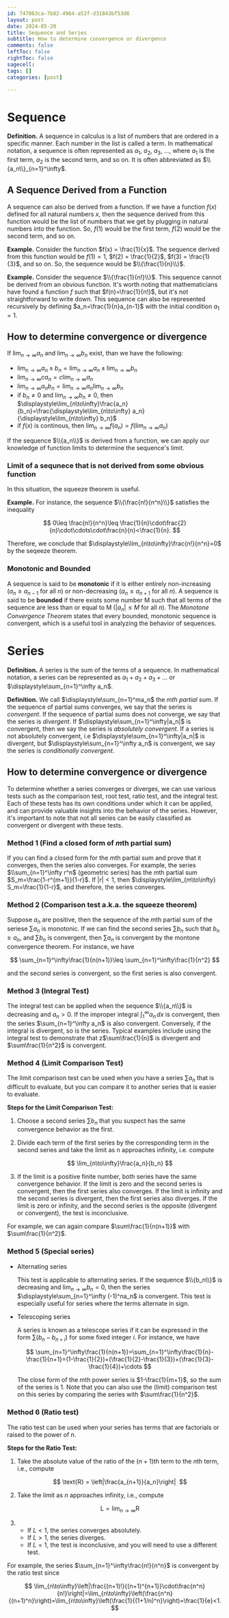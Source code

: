 ```yaml
---
id: 747063ca-7b82-4964-a52f-d31843bf53d6
layout: post
date: 2024-05-20
title: Sequence and Series
subtitle: How to determine convergence or divergence
comments: false
leftToc: false
rightToc: false
sagecell: 
tags: []
categories: [post]

---
```


# Sequence


**Definition.** A sequence in calculus is a list of numbers that are ordered in a specific manner. Each number in the list is called a term. In mathematical notation, a sequence is often represented as $a_1$, $a_2$, $a_3$, $\ldots$, where $a_1$ is the first term, $a_2$ is the second term, and so on. It is often abbreviated as $\\{a_n\\}_{n=1}^\infty$.


## A Sequence Derived from a Function


A sequence can also be derived from a function. If we have a function $f(x)$ defined for all natural numbers $x$, then the sequence derived from this function would be the list of numbers that we get by plugging in natural numbers into the function. So, $f(1)$ would be the first term, $f(2)$ would be the second term, and so on.


**Example.** Consider the function $f(x) = \frac{1}{x}$. The sequence derived from this function would be $f(1) = 1$, $f(2) = \frac{1}{2}$, $f(3) = \frac{1}{3}$, and so on. So, the sequence would be $\\{\frac{1}{n}\\}$.


**Example.** Consider the sequence $\\{\frac{1}{n!}\\}$. This sequence cannot be derived from an obvious function. It's worth noting that mathematicians have found a function $f$ such that $f(n)=\frac{1}{n!}$, but it's not straightforward to write down. This sequence can also be represented recursively by defining $a_n=\frac{1}{n}a_{n-1}$ with the initial condition $a_1=1$.


## How to determine convergence or divergence


If $\displaystyle\lim_{n\to\infty}a_n$ and $\displaystyle\lim_{n\to\infty}b_n$ exist, than we have the following:

- $\displaystyle\lim_{n\to\infty}a_n\pm b_n = \displaystyle\lim_{n\to\infty}a_n\pm\displaystyle\lim_{n\to\infty}b_n$
- $\displaystyle\lim_{n\to\infty}ca_n=c\displaystyle\lim_{n\to\infty}a_n$
- $\displaystyle\lim_{n\to\infty}a_nb_n = \displaystyle\lim_{n\to\infty}a_n\displaystyle\lim_{n\to\infty}b_n$
- if $b_n\neq 0$ and $\displaystyle\lim_{n\to\infty}b_n\neq0$, then $\displaystyle\lim_{n\to\infty}\frac{a_n}{b_n}=\frac{\displaystyle\lim_{n\to\infty} a_n}{\displaystyle\lim_{n\to\infty} b_n}$
- if $f(x)$ is continous, then $\displaystyle\lim_{n\to\infty}f(a_n)=f(\displaystyle\lim_{n\to\infty} a_n)$

If the sequence $\\{a_n\\}$ is derived from a function, we can apply our knowledge of function limits to determine the sequence's limit.


### Limit of a sequnece that is not derived from some obvious function


In this situation, the squeeze theorem is useful.


**Example.** For instance, the sequence $\\{\frac{n!}{n^n}\\}$ satisfies the inequality


$$
0\leq \frac{n!}{n^n}\leq \frac{1}{n}\cdot\frac{2}{n}\cdot\cdots\cdot\frac{n}{n}<\frac{1}{n}.
$$


Therefore, we conclude that $\displaystyle\lim_{n\to\infty}\frac{n!}{n^n}=0$ by the seqeeze theorem.


### Monotonic and Bounded


A sequence is said to be **monotonic** if it is either entirely non-increasing ($a_n\geq a_{n-1}$ for all $n$) or non-decreasing ($a_n\leq a_{n+1}$ for all $n$). A sequence is said to be **bounded** if there exists some number M such that all terms of the sequence are less than or equal to M ($|a_n|\leq M$ for all $n$). The _Monotone Convergence Theorem_ states that every bounded, monotonic sequence is convergent, which is a useful tool in analyzing the behavior of sequences.


# Series


**Definition.** A series is the sum of the terms of a sequence. In mathematical notation, a series can be represented as $a_1 + a_2 + a_3 + \ldots$ or $\displaystyle\sum_{n=1}^\infty a_n$. 


**Definition.** We call $\displaystyle\sum_{n=1}^ma_n$ the $m$_th partial sum_. If the sequence of partial sums converges, we say that the series is _convergent_. If the sequence of partial sums does not converge, we say that the series is _divergent_. If $\displaystyle\sum_{n=1}^\infty|a_n|$ is convergent, then we say the series is _absolutely convergent_. If a series is not absolutely convergent, i.e $\displaystyle\sum_{n=1}^\infty|a_n|$ is divergent, but $\displaystyle\sum_{n=1}^\infty a_n$ is convergent, we say the series is _conditionally convergent_.


## How to determine convergence or divergence


To determine whether a series converges or diverges, we can use various tests such as the comparison test, root test, ratio test, and the integral test. Each of these tests has its own conditions under which it can be applied, and can provide valuable insights into the behavior of the series. However, it's important to note that not all series can be easily classified as convergent or divergent with these tests.


### Method 1 (Find a closed form of $m$th partial sum)


If you can find a closed form for the $m$th partial sum and prove that it converges, then the series also converges. For example, the series $\\sum_{n=1}^\infty r^n$ (geometric series) has the $m$th partial sum $S_m=\frac{1-r^{m+1}}{1-r}$. If $|r|<1$, then $\displaystyle\lim_{m\to\infty} S_m=\frac{1}{1-r}$, and therefore, the series converges.


### Method 2 (Comparison test a.k.a. the squeeze theorem)


Suppose $a_n$ are positive, then the sequence of the $m$th partial sum of the seriese $\sum a_n$ is monotonic. If we can find the second series $\sum b_n$ such that $b_n\geq a_n$, and $\sum b_n$ is convergent, then $\sum a_n$ is convergent by the montone convergence theorem. For instance, we have


$$
\sum_{n=1}^\infty\frac{1}{n(n+1)}\leq \sum_{n=1}^\infty\frac{1}{n^2}
$$


and the second series is convergent, so the first series is also convergent.


### Method 3 (Integral Test)


The integral test can be applied when the sequence $\\{a_n\\}$ is decreasing and $a_n>0$. If the improper integral $\int_{1}^\infty a_n\, dx$ is convergent, then the series $\sum_{n=1}^\infty a_n$ is also convergent. Conversely, if the integral is divergent, so is the series. Typical examples include using the integral test to demonstrate that z$\sum\frac{1}{n}$ is divergent and $\sum\frac{1}{n^2}$ is convergent.


### Method 4 (Limit Comparison Test)


The limit comparison test can be used when you have a series $\sum a_n$ that is difficult to evaluate, but you can compare it to another series that is easier to evaluate.


**Steps for the Limit Comparison Test:**

1. Choose a second series $\sum b_n$ that you suspect has the same convergence behavior as the first.
2. Divide each term of the first series by the corresponding term in the second series and take the limit as n approaches infinity, i.e. compute

	$$
	\lim_{n\to\infty}\frac{a_n}{b_n}
	$$

3. If the limit is a positive finite number, both series have the same convergence behavior. If the limit is zero and the second series is convergent, then the first series also converges. If the limit is infinity and the second series is divergent, then the first series also diverges. If the limit is zero or infinity, and the second series is the opposite (divergent or convergent), the test is inconclusive.

For example, we can again compare $\sum\frac{1}{n(n+1)}$ with $\sum\frac{1}{n^2}$.


### Method 5 (Special series)

- Alternating series

	This test is applicable to alternating series. If the sequence $\\{b_n\\}$ is decreasing and $\displaystyle\lim_{n\to\infty}b_n = 0$, then the series $\displaystyle\sum_{n=1}^\infty (-1)^na_n$ is convergent. This test is especially useful for series where the terms alternate in sign.

- Telescoping series

	A series is known as a telescope series if it can be expressed in the form $\sum(b_n-b_{n+i})$ for some fixed integer $i$. For instance, we have


	$$
	\sum_{n=1}^\infty\frac{1}{n(n+1)}=\sum_{n=1}^\infty\frac{1}{n}-\frac{1}{n+1}=(1-\frac{1}{2})+(\frac{1}{2}-\frac{1}{3})+(\frac{1}{3}-\frac{1}{4})+\cdots
	$$


	The close form of the $m$th power series is $1-\frac{1}{m+1}$, so the sum of the series is $1$. Note that you can also use the (limit) comparison test on this series by comparing the series with $\sum\frac{1}{n^2}$.


### Method 6 (Ratio test)


The ratio test can be used when your series has terms that are factorials or raised to the power of n.


**Steps for the Ratio Test:**

1. Take the absolute value of the ratio of the $(n+1)$th term to the $n$th term, i.e., compute

	$$
	\text{R} = \left|\frac{a_{n+1}}{a_n}\right| 
	$$

2. Take the limit as $n$ approaches infinity, i.e., compute

	$$
	\text{L} = \lim_{n\to\infty}\text{R}
	$$

3. 
	- If $L < 1$, the series converges absolutely.
	- If $L > 1$, the series diverges.
	- If $L = 1$, the test is inconclusive, and you will need to use a different test.

For example, the series $\sum_{n=1}^\infty\frac{n!}{n^n}$ is convergent by the ratio test since


$$
\lim_{n\to\infty}\left|\frac{(n+1)!}{(n+1)^{n+1}}\cdot\frac{n^n}{n!}\right|=\lim_{n\to\infty}\left(\frac{n^n}{(n+1)^n}\right)=\lim_{n\to\infty}\left(\frac{1}{(1+1/n)^n}\right)=\frac{1}{e}<1.
$$

